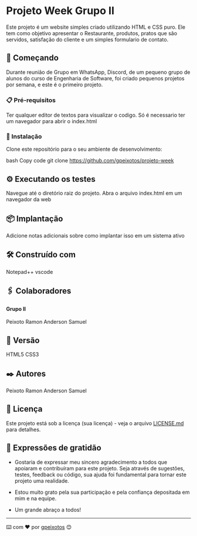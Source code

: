 # Projeto Week Grupo II


Este projeto é um website simples criado utilizando HTML e CSS puro. Ele tem como objetivo apresentar o Restaurante, produtos, pratos que são servidos, satisfação do cliente e um simples formulario de contato. 


## 🚀 Começando

Durante reunião de Grupo em WhatsApp, Discord, de um pequeno grupo de alunos do curso de Engenharia de Software, foi criado pequenos projetos por semana, e este é o primeiro projeto.

### 📋 Pré-requisitos

Ter qualquer editor de textos para visualizar o codigo.
Só é necessario ter um navegador para abrir o index.html

### 🔧 Instalação

Clone este repositório para o seu ambiente de desenvolvimento:

bash
Copy code
git clone https://github.com/gpeixotos/projeto-week


## ⚙️ Executando os testes

Navegue até o diretório raiz do projeto.
Abra o arquivo index.html em um navegador da web


## 📦 Implantação

Adicione notas adicionais sobre como implantar isso em um sistema ativo

## 🛠️ Construído com

Notepad++
vscode

## 🖇️ Colaboradores

#### Grupo II ###

Peixoto
Ramon
Anderson
Samuel

## 📌 Versão

HTML5
CSS3

## ✒️ Autores

Peixoto
Ramon
Anderson
Samuel


## 📄 Licença

Este projeto está sob a licença (sua licença) - veja o arquivo [LICENSE.md](https://github.com/gpeixotos/projeto_week/licenca) para detalhes.

## 🎁 Expressões de gratidão

* Gostaria de expressar meu sincero agradecimento a todos que apoiaram e  contribuíram para este projeto. Seja através de sugestões, testes, feedback ou código, sua ajuda foi fundamental para tornar este projeto uma realidade. 

* Estou  muito grato pela sua participação e pela confiança depositada em mim e na  equipe.

* Um grande abraço a todos!

---
⌨️ com ❤️ por [gpeixotos](https://github.com/gpeixotos) 😊